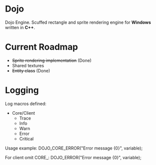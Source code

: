 # Dojo
Dojo Engine. Scuffed rectangle and sprite rendering engine for **Windows** written in **C++**.

# Current Roadmap

- ~~Sprite rendering implementation~~ (Done)
- Shared textures
- ~~Entity class~~ (Done)

# Logging

Log macros defined:

- Core/Client
  - Trace
  - Info
  - Warn
  - Error
  - Critical

Usage example: DOJO_CORE_ERROR("Error message {0}", variable);

For client omit CORE_: DOJO_ERROR("Error message {0}", variable);
